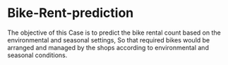 # Bike-Rent-prediction
The objective of this Case is to predict the bike rental count based on the environmental and
seasonal settings, So that required bikes would be arranged and managed by the shops
according to environmental and seasonal conditions.
